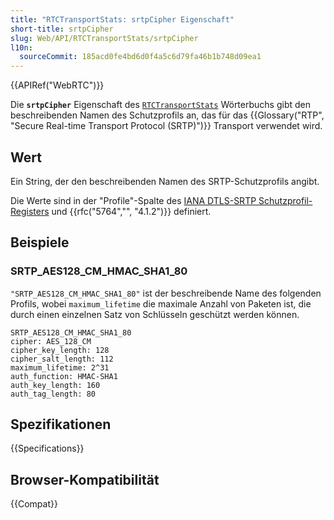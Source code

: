```yaml
---
title: "RTCTransportStats: srtpCipher Eigenschaft"
short-title: srtpCipher
slug: Web/API/RTCTransportStats/srtpCipher
l10n:
  sourceCommit: 185acd0fe4bd6d0f4a5c6d79fa46b1b748d09ea1
---
```


{{APIRef("WebRTC")}}

Die **`srtpCipher`** Eigenschaft des [`RTCTransportStats`](/de/docs/Web/API/RTCTransportStats) Wörterbuchs gibt den beschreibenden Namen des Schutzprofils an, das für das {{Glossary("RTP", "Secure Real-time Transport Protocol (SRTP)")}} Transport verwendet wird.

## Wert

Ein String, der den beschreibenden Namen des SRTP-Schutzprofils angibt.

Die Werte sind in der "Profile"-Spalte des [IANA DTLS-SRTP Schutzprofil-Registers](https://www.iana.org/assignments/srtp-protection/srtp-protection.xhtml#srtp-protection-1) und {{rfc("5764","", "4.1.2")}} definiert.

## Beispiele

### SRTP_AES128_CM_HMAC_SHA1_80

`"SRTP_AES128_CM_HMAC_SHA1_80"` ist der beschreibende Name des folgenden Profils, wobei `maximum_lifetime` die maximale Anzahl von Paketen ist, die durch einen einzelnen Satz von Schlüsseln geschützt werden können.

```plain
SRTP_AES128_CM_HMAC_SHA1_80
cipher: AES_128_CM
cipher_key_length: 128
cipher_salt_length: 112
maximum_lifetime: 2^31
auth_function: HMAC-SHA1
auth_key_length: 160
auth_tag_length: 80
```

## Spezifikationen

{{Specifications}}

## Browser-Kompatibilität

{{Compat}}
